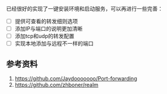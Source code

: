已经很好的实现了一键安装环境和启动服务，可以再进行一些完善：
- [ ] 提供可查看的转发细则选项
- [ ] 添加IP与端口的说明更加清晰
- [ ] 添加tcp和udp的转发配置
- [ ] 实现本地添加与远程不一样的端口

## 参考资料
1. https://github.com/Jaydooooooo/Port-forwarding
2. https://github.com/zhboner/realm
